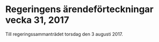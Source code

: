 # Regeringens ärendeförteckningar vecka 31, 2017

Till regeringssammanträdet torsdag den 3 augusti 2017.
